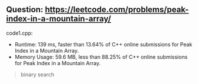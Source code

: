 ## Question: https://leetcode.com/problems/peak-index-in-a-mountain-array/

code1.cpp:
* Runtime: 139 ms, faster than 13.64% of C++ online submissions for Peak Index in a Mountain Array.
* Memory Usage: 59.6 MB, less than 88.25% of C++ online submissions for Peak Index in a Mountain Array.
> binary search